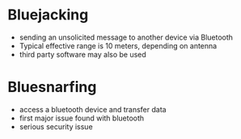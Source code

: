 # Bluejacking

- sending an unsolicited message to another device via Bluetooth
- Typical effective range is 10 meters, depending on antenna
- third party software may also be used

# Bluesnarfing

- access a bluetooth device and transfer data
- first major issue found with bluetooth
- serious security issue
